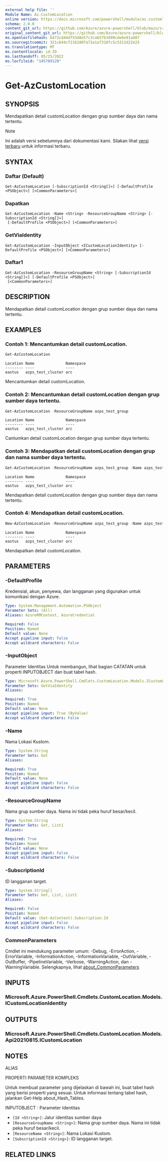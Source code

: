 ```yaml
---
external help file: ''
Module Name: Az.CustomLocation
online version: https://docs.microsoft.com/powershell/module/az.customlocation/get-azcustomlocation
schema: 2.0.0
content_git_url: https://github.com/Azure/azure-powershell/blob/main/src/CustomLocation/help/Get-AzCustomLocation.md
original_content_git_url: https://github.com/Azure/azure-powershell/blob/main/src/CustomLocation/help/Get-AzCustomLocation.md
ms.openlocfilehash: b472cd44df55d8e57c3ca657b3d99cde6e91a407
ms.sourcegitcommit: 321c644cf2161807a71e1af318fc5c5311d22e25
ms.translationtype: MT
ms.contentlocale: id-ID
ms.lasthandoff: 05/25/2022
ms.locfileid: "145789120"
---
```

# Get-AzCustomLocation

## SYNOPSIS
Mendapatkan detail customLocation dengan grup sumber daya dan nama tertentu.

> [!NOTE]
>Ini adalah versi sebelumnya dari dokumentasi kami. Silakan lihat [versi terbaru](/powershell/module/az.customlocation/get-azcustomlocation) untuk informasi terbaru.

## SYNTAX

### Daftar (Default)
```
Get-AzCustomLocation [-SubscriptionId <String[]>] [-DefaultProfile <PSObject>] [<CommonParameters>]
```

### Dapatkan
```
Get-AzCustomLocation -Name <String> -ResourceGroupName <String> [-SubscriptionId <String[]>]
 [-DefaultProfile <PSObject>] [<CommonParameters>]
```

### GetViaIdentity
```
Get-AzCustomLocation -InputObject <ICustomLocationIdentity> [-DefaultProfile <PSObject>] [<CommonParameters>]
```

### Daftar1
```
Get-AzCustomLocation -ResourceGroupName <String> [-SubscriptionId <String[]>] [-DefaultProfile <PSObject>]
 [<CommonParameters>]
```

## DESCRIPTION
Mendapatkan detail customLocation dengan grup sumber daya dan nama tertentu.

## EXAMPLES

### Contoh 1: Mencantumkan detail customLocation.
```powershell
Get-AzCustomLocation
```

```output
Location Name              Namespace
-------- ----              ----
eastus   azps_test_cluster arc
```

Mencantumkan detail customLocation.

### Contoh 2: Mencantumkan detail customLocation dengan grup sumber daya tertentu.
```powershell
Get-AzCustomLocation -ResourceGroupName azps_test_group
```

```output
Location Name              Namespace
-------- ----              ----
eastus   azps_test_cluster arc
```

Cantumkan detail customLocation dengan grup sumber daya tertentu.

### Contoh 3: Mendapatkan detail customLocation dengan grup dan nama sumber daya tertentu.
```powershell
Get-AzCustomLocation -ResourceGroupName azps_test_group -Name azps_test_cluster
```

```output
Location Name              Namespace
-------- ----              ----
eastus   azps_test_cluster arc
```

Mendapatkan detail customLocation dengan grup sumber daya dan nama tertentu.

### Contoh 4: Mendapatkan detail customLocation.
```powershell
New-AzCustomLocation -ResourceGroupName azps_test_group -Name azps_test_cluster -Location eastus -ClusterExtensionId "/subscriptions/xxxxxxxx-xxxx-xxxx-xxxx-xxxxxxxxxxxx/resourceGroups/azps_test_group/providers/Microsoft.Kubernetes/connectedClusters/azps_test_cluster/providers/Microsoft.KubernetesConfiguration/extensions/azps_test_extension" -HostResourceId "/subscriptions/xxxxxxxx-xxxx-xxxx-xxxx-xxxxxxxxxxxx/resourceGroups/azps_test_group/providers/Microsoft.Kubernetes/connectedClusters/azps_test_cluster" -Namespace arc | Get-AzCustomLocation
```

```output
Location Name              Namespace
-------- ----              ----
eastus   azps_test_cluster arc
```

Mendapatkan detail customLocation.

## PARAMETERS

### -DefaultProfile
Kredensial, akun, penyewa, dan langganan yang digunakan untuk komunikasi dengan Azure.

```yaml
Type: System.Management.Automation.PSObject
Parameter Sets: (All)
Aliases: AzureRMContext, AzureCredential

Required: False
Position: Named
Default value: None
Accept pipeline input: False
Accept wildcard characters: False
```

### -InputObject
Parameter Identitas Untuk membangun, lihat bagian CATATAN untuk properti INPUTOBJECT dan buat tabel hash.

```yaml
Type: Microsoft.Azure.PowerShell.Cmdlets.CustomLocation.Models.ICustomLocationIdentity
Parameter Sets: GetViaIdentity
Aliases:

Required: True
Position: Named
Default value: None
Accept pipeline input: True (ByValue)
Accept wildcard characters: False
```

### -Name
Nama Lokasi Kustom.

```yaml
Type: System.String
Parameter Sets: Get
Aliases:

Required: True
Position: Named
Default value: None
Accept pipeline input: False
Accept wildcard characters: False
```

### -ResourceGroupName
Nama grup sumber daya.
Nama ini tidak peka huruf besar/kecil.

```yaml
Type: System.String
Parameter Sets: Get, List1
Aliases:

Required: True
Position: Named
Default value: None
Accept pipeline input: False
Accept wildcard characters: False
```

### -SubscriptionId
ID langganan target.

```yaml
Type: System.String[]
Parameter Sets: Get, List, List1
Aliases:

Required: False
Position: Named
Default value: (Get-AzContext).Subscription.Id
Accept pipeline input: False
Accept wildcard characters: False
```

### CommonParameters
Cmdlet ini mendukung parameter umum: -Debug, -ErrorAction, -ErrorVariable, -InformationAction, -InformationVariable, -OutVariable, -OutBuffer, -PipelineVariable, -Verbose, -WarningAction, dan -WarningVariable. Selengkapnya, lihat [about_CommonParameters](http://go.microsoft.com/fwlink/?LinkID=113216)

## INPUTS

### Microsoft.Azure.PowerShell.Cmdlets.CustomLocation.Models.ICustomLocationIdentity

## OUTPUTS

### Microsoft.Azure.PowerShell.Cmdlets.CustomLocation.Models.Api20210815.ICustomLocation

## NOTES

ALIAS

PROPERTI PARAMETER KOMPLEKS

Untuk membuat parameter yang dijelaskan di bawah ini, buat tabel hash yang berisi properti yang sesuai. Untuk informasi tentang tabel hash, jalankan Get-Help about_Hash_Tables.


INPUTOBJECT <ICustomLocationIdentity>: Parameter Identitas
  - `[Id <String>]`: Jalur identitas sumber daya
  - `[ResourceGroupName <String>]`: Nama grup sumber daya. Nama ini tidak peka huruf besar/kecil.
  - `[ResourceName <String>]`: Nama Lokasi Kustom.
  - `[SubscriptionId <String>]`: ID langganan target.

## RELATED LINKS

